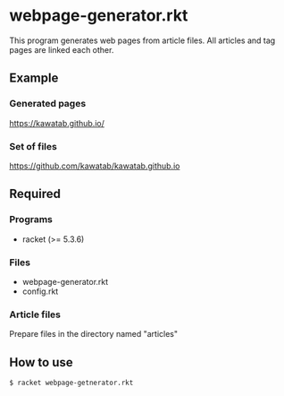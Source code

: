 # webpage-generator.rkt

This program generates web pages from article files. All articles and tag pages are linked each other.

## Example

### Generated pages

https://kawatab.github.io/


### Set of files

https://github.com/kawatab/kawatab.github.io


## Required


### Programs

- racket (>= 5.3.6)


### Files

- webpage-generator.rkt
- config.rkt


### Article files

Prepare files in the directory named "articles"


## How to use

```
$ racket webpage-getnerator.rkt
```
